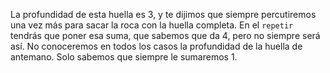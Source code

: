 La profundidad de esta huella es 3, y te dijimos que siempre percutiremos una vez más para sacar la roca con la huella completa. En el `repetir` tendrás que poner esa suma, que sabemos que da 4, pero no siempre será así. No conoceremos en todos los casos la profundidad de la huella de antemano. Solo sabemos que siempre le sumaremos 1. 
